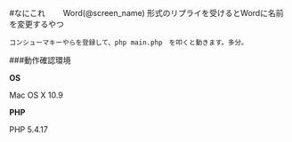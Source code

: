 #なにこれ
　　Word(@screen_name) 形式のリプライを受けるとWordに名前を変更するやつ

	コンシューマキーやらを登録して、php main.php　を叩くと動きます。多分。
###動作確認環境

**OS**

Mac OS X 10.9

**PHP**

PHP 5.4.17